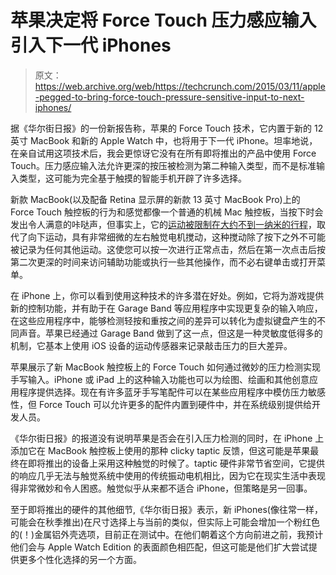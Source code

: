 # 苹果决定将 Force Touch 压力感应输入引入下一代 iPhones

> 原文：<https://web.archive.org/web/https://techcrunch.com/2015/03/11/apple-pegged-to-bring-force-touch-pressure-sensitive-input-to-next-iphones/>

据《华尔街日报》的一份新报告称，苹果的 Force Touch 技术，它内置于新的 12 英寸 MacBook 和新的 Apple Watch 中，也将用于下一代 iPhone。坦率地说，在亲自试用这项技术后，我会更惊讶它没有在所有即将推出的产品中使用 Force Touch。压力感应输入法允许更深的按压被检测为第二种输入类型，而不是标准输入类型，这可能为完全基于触摸的智能手机开辟了许多选择。

新款 MacBook(以及配备 Retina 显示屏的新款 13 英寸 MacBook Pro)上的 Force Touch 触控板的行为和感觉都像一个普通的机械 Mac 触控板，当按下时会发出令人满意的咔哒声，但事实上，它的[运动被限制在大约不到一纳米的行程](https://web.archive.org/web/20221207145042/https://beta.techcrunch.com/2015/03/11/apples-new-macbooks-trackpad-does-not-move/)，取代了向下运动，具有非常细微的左右触觉电机搅动，这种搅动除了按下之外不可能被记录为任何其他运动。这使您可以按一次进行正常点击，然后在第一次点击后按第二次更深的时间来访问辅助功能或执行一些其他操作，而不必右键单击或打开菜单。

在 iPhone 上，你可以看到使用这种技术的许多潜在好处。例如，它将为游戏提供新的控制功能，并有助于在 Garage Band 等应用程序中实现更复杂的输入响应，在这些应用程序中，能够检测轻按和重按之间的差异可以转化为虚拟键盘产生的不同声音。苹果已经通过 Garage Band 做到了这一点，但这是一种灵敏度低得多的机制，它基本上使用 iOS 设备的运动传感器来记录敲击压力的巨大差异。

苹果展示了新 MacBook 触控板上的 Force Touch 如何通过微妙的压力检测实现手写输入。iPhone 或 iPad 上的这种输入功能也可以为绘图、绘画和其他创意应用程序提供选择。现在有许多蓝牙手写笔配件可以在某些应用程序中模仿压力敏感性，但 Force Touch 可以允许更多的配件内置到硬件中，并在系统级别提供给开发人员。

《华尔街日报》的报道没有说明苹果是否会在引入压力检测的同时，在 iPhone 上添加它在 MacBook 触控板上使用的那种 clicky taptic 反馈，但这可能是苹果最终在即将推出的设备上采用这种触觉的时候了。taptic 硬件非常节省空间，它提供的响应几乎无法与触觉系统中使用的传统振动电机相比，因为它在现实生活中表现得非常微妙和令人困惑。触觉似乎从来都不适合 iPhone，但策略是另一回事。

至于即将推出的硬件的其他细节,《华尔街日报》表示，新 iPhones(像往常一样，可能会在秋季推出)在尺寸选择上与当前的类似，但实际上可能会增加一个粉红色的(！)金属铝外壳选项，目前正在测试中。在他们朝着这个方向前进之前，我预计他们会与 Apple Watch Edition 的表面颜色相匹配，但这可能是他们扩大尝试提供更多个性化选择的另一个方面。